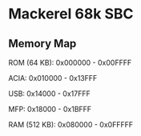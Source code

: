 # Mackerel 68k SBC

## Memory Map

ROM (64 KB): 0x000000 - 0x00FFFF

ACIA: 0x010000 - 0x13FFF

USB: 0x14000 - 0x17FFF

MFP: 0x18000 - 0x1BFFF

RAM (512 KB): 0x080000 - 0x0FFFFF
